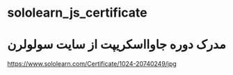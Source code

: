 # sololearn_js_certificate
# مدرک دوره جاوااسکریپت از سایت سولولرن
 https://www.sololearn.com/Certificate/1024-20740249/jpg
